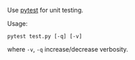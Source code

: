Use [pytest](https://docs.pytest.org/en/stable/index.html) for unit testing.

Usage:
```
pytest test.py [-q] [-v]
```
where `-v`, `-q` increase/decrease verbosity.